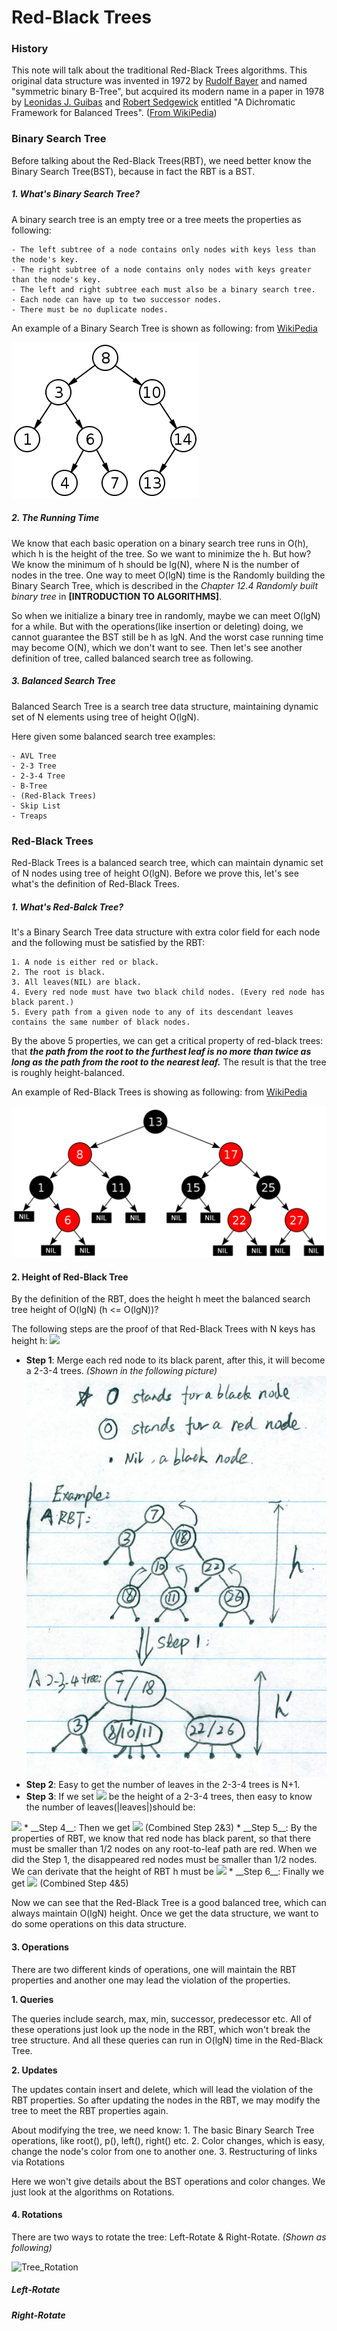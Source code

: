 # Red-Black Trees

### History

This note will talk about the traditional Red-Black Trees algorithms. This original data structure was invented in 1972 by [Rudolf Bayer](http://en.wikipedia.org/wiki/Rudolf_Bayer) and named "symmetric binary B-Tree", but acquired its modern name in a paper in 1978 by [Leonidas J. Guibas](http://en.wikipedia.org/wiki/Leonidas_J._Guibas) and [Robert Sedgewick](http://en.wikipedia.org/wiki/Robert_Sedgewick_(computer_scientist)) entitled "A Dichromatic Framework for Balanced Trees". ([From WikiPedia](http://en.wikipedia.org/wiki/Red%E2%80%93black_tree))

### Binary Search Tree

Before talking about the Red-Black Trees(RBT), we need better know the Binary Search Tree(BST), because in fact the RBT is a BST. 

##### 1. What's Binary Search Tree?

A binary search tree is an empty tree or a tree meets the properties as following:

	- The left subtree of a node contains only nodes with keys less than the node's key.
	- The right subtree of a node contains only nodes with keys greater than the node's key.
	- The left and right subtree each must also be a binary search tree.
	- Each node can have up to two successor nodes.
	- There must be no duplicate nodes.

An example of a Binary Search Tree is shown as following: from [WikiPedia](http://en.wikipedia.org/wiki/Binary_search_tree)

![Binary Search Tree Example](../images/Binary_search_tree_Example.png)

##### 2. The Running Time 

We know that each basic operation on a binary search tree runs in O(h), which h is the height of the tree. So we want to minimize the h. But how? We know the minimum of h should be lg(N), where N is the number of nodes in the tree. One way to meet O(lgN) time is the Randomly building the Binary Search Tree, which is described in the _Chapter 12.4 Randomly built binary tree_ in __[INTRODUCTION TO ALGORITHMS]__.

So when we initialize a binary tree in randomly, maybe we can meet O(lgN) for a while. But with the operations(like insertion or deleting) doing, we cannot guarantee the BST still be h as lgN. And the worst case running time may become O(N), which we don't want to see. Then let's see another definition of tree, called balanced search tree as following.

##### 3. Balanced Search Tree

Balanced Search Tree is a search tree data structure, maintaining dynamic set of N elements using tree of height O(lgN).

Here given some balanced search tree examples:

	- AVL Tree
	- 2-3 Tree
	- 2-3-4 Tree
	- B-Tree
	- (Red-Black Trees)
	- Skip List
	- Treaps

### Red-Black Trees

Red-Black Trees is a balanced search tree, which can maintain dynamic set of N nodes using tree of height O(lgN). Before we prove this, let's see what's the definition of Red-Black Trees. 

##### 1. What's Red-Balck Tree? 

It's a Binary Search Tree data structure with extra color field for each node and the following must be satisfied by the RBT:

	1. A node is either red or black.
	2. The root is black.
	3. All leaves(NIL) are black.
	4. Every red node must have two black child nodes. (Every red node has black parent.)
	5. Every path from a given node to any of its descendant leaves contains the same number of black nodes.

By the above 5 properties, we can get a critical property of red-black trees: that **_the path from the root to the furthest leaf is no more than twice as long as the path from the root to the nearest leaf._** The result is that the tree is roughly height-balanced. 

An example of Red-Black Trees is showing as following: from [WikiPedia](http://en.wikipedia.org/wiki/Red%E2%80%93black_tree)

![Red-Balck Trees Example](../images/Red-black_tree_example.png)

#### 2. Height of Red-Black Tree

By the definition of the RBT, does the height h meet the balanced search tree height of O(lgN) (h <= O(lgN))? 

The following steps are the proof of that Red-Black Trees with N keys has height h: 
<img src="http://www.forkosh.com/mathtex.cgi? h \leq 2 \lg (N+1) = O(\lg N) ">

* __Step 1__: Merge each red node to its black parent, after this, it will become a 2-3-4 trees. _(Shown in the following picture)_
![RBT_to_2_3_4](../images/RBT_to_2_3_4.png)
* __Step 2__: Easy to get the number of leaves in the 2-3-4 trees is N+1.
* __Step 3__: If we set  <img src="http://www.forkosh.com/mathtex.cgi? h^{'}"> be the height of a 2-3-4 trees, then easy to know the number of leaves(|leaves|)should be:
<img src="http://www.forkosh.com/mathtex.cgi? 2^{h^{'}} \leq  |leaves| \leq 4^{h^{'}}">
* __Step 4__: Then we get
<img src="http://www.forkosh.com/mathtex.cgi? 2^{h^{'}} \leq |leaves| = N+1   \Rightarrow   h^{'} \leq \lg (N+1)"> (Combined Step 2&3)
* __Step 5__: By the properties of RBT, we know that red node has black parent, so that there must be smaller than 1/2 nodes on any root-to-leaf path are red. When we did the Step 1, the disappeared red nodes must be smaller than 1/2 nodes. We can derivate that the height of RBT h must be 
<img src="http://www.forkosh.com/mathtex.cgi? h \leq 2h^{'} ">
* __Step 6__: Finally we get 
<img src="http://www.forkosh.com/mathtex.cgi? h \leq 2h^{'} = 2\lg{(N+1)} = O(\lg{N}) "> (Combined Step 4&5)

Now we can see that the Red-Black Tree is a good balanced tree, which can always maintain O(lgN) height. Once we get the data structure, we want to do some operations on this data structure.

#### 3. Operations

There are two different kinds of operations, one will maintain the RBT properties and another one may lead the violation of the properties.

__1. Queries__

The queries include search, max, min, successor, predecessor etc. All of these operations just look up the node in the RBT, which won't break the tree structure. And all these queries can run in O(lgN) time in the Red-Black Tree.

__2. Updates__

The updates contain insert and delete, which will lead the violation of the RBT properties. So after updating the nodes in the RBT, we may modify the tree to meet the RBT properties again. 

About modifying the tree, we need know:
	1. The basic Binary Search Tree operations, like root(), p(), left(), right() etc.
	2. Color changes, which is easy, change the node's color from one to another one. 
	3. Restructuring of links via Rotations

Here we won't give details about the BST operations and color changes. We just look at the algorithms on Rotations.

#### 4. Rotations

There are two ways to rotate the tree: Left-Rotate & Right-Rotate. _(Shown as following)_

![Tree_Rotation](../images/Tree_rotation.png)

##### Left-Rotate


##### Right-Rotate

